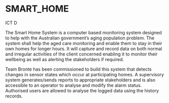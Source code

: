 # SMART_HOME
ICT D

The Smart Home System is a computer based monitoring system designed to help with the Australian government’s aging population problem.
The system shall help the aged care monitoring and enable them to stay in their own homes for longer hours.
It will capture and record data on both normal and irregular activities of the client concerned enabling it to monitor their wellbeing as well as alerting the stakeholders if required.

Team Bronte has been commissioned to build this system that detects changes in sensor states which occur at participating homes.
A supervisory system generates/sends reports to appropriate stakeholders and is also accessible to an operator to analyse and modify the alarm status.
Authorised users are allowed to analyse the logged data using the history records.